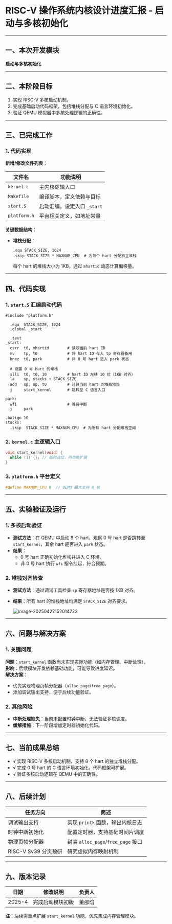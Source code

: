 # RISC-V 操作系统内核设计进度汇报 - 启动与多核初始化

---

## 一、本次开发模块  
**启动与多核初始化**  

---

## 二、本阶段目标  
1. 实现 RISC-V 多核启动机制。  
2. 完成基础启动代码框架，包括堆栈分配与 C 语言环境初始化。  
3. 验证 QEMU 模拟器中多核处理逻辑的正确性。  

---

## 三、已完成工作  

### 1. 代码实现  
**新增/修改文件列表**：  

| 文件名       | 功能说明                    |
| ------------ | --------------------------- |
| `kernel.c`   | 主内核逻辑入口              |
| `Makefile`   | 编译脚本，定义依赖与目标    |
| `start.S`    | 启动汇编，设定入口 `_start` |
| `platform.h` | 平台相关定义，如地址常量    |

**关键数据结构**：  
- **堆栈分配**：  
  ```assembly
  .equ STACK_SIZE, 1024
  .skip STACK_SIZE * MAXNUM_CPU  # 为每个 hart 分配独立堆栈
  ```
  每个 hart 的堆栈大小为 1KB，通过 `mhartid` 动态计算偏移量。  

---

## 四、代码实现  

### 1. `start.S` 汇编启动代码  
```assembly
#include "platform.h"

  .equ  STACK_SIZE, 1024
  .global _start

  .text
_start:
  csrr  t0, mhartid        # 读取当前 hart ID
  mv    tp, t0             # 将 hart ID 存入 tp 寄存器备用
  bnez  t0, park           # 非 0 号 hart 进入 park 状态

  # 设置 0 号 hart 的堆栈
  slli  t0, t0, 10         # hart ID 左移 10 位（1KB 对齐）
  la    sp, stacks + STACK_SIZE
  add   sp, sp, t0         # 计算当前 hart 的堆栈地址
  j     start_kernel       # 跳转至 C 语言入口

park:
  wfi                      # 等待中断
  j     park

.balign 16
stacks:
  .skip  STACK_SIZE * MAXNUM_CPU  # 为所有 hart 分配堆栈空间
```

### 2. `kernel.c` 主逻辑入口  
```c
void start_kernel(void) {
  while (1) {}; // 临时占位，待功能扩展
}
```

### 3. `platform.h` 平台定义  
```c
#define MAXNUM_CPU 8  // QEMU 最大支持 8 核
```

---

## 五、实验验证及运行  

### 1. 多核启动验证  
- **测试方法**：在 QEMU 中启动 8 个 hart，观察 0 号 hart 是否跳转至 `start_kernel`，其余 hart 是否进入 `park` 状态。  
- **结果**：  
  - 0 号 hart 正确初始化堆栈并进入 C 环境。  
  - 非 0 号 hart 执行 `wfi` 指令挂起，符合预期。  

### 2. 堆栈对齐检查  
- **测试方法**：通过调试工具检查 `sp` 寄存器地址是否按 1KB 对齐。  

- **结果**：所有 hart 的堆栈地址均满足 `STACK_SIZE` 对齐要求。  

  ![image-20250427152014723](C:\Users\Dongs\AppData\Roaming\Typora\typora-user-images\image-20250427152014723.png)

---

## 六、问题与解决方案  

### 1. 关键问题  
**问题**：`start_kernel` 函数尚未实现实际功能（如内存管理、中断处理）。  
**影响**：后续模块开发依赖基础功能，可能导致进度延迟。  
**解决方案**：  
- 优先实现物理页帧分配器（`alloc_page`/`free_page`）。  
- 添加调试输出支持，便于后续功能验证。  

### 2. 其他风险  
- **中断处理缺失**：当前未配置时钟中断，无法验证多核调度。  
- **缓解措施**：下一阶段增加定时器初始化代码。  

---

## 七、当前成果总结  
- √ 实现 RISC-V 多核启动机制，支持 8 个 hart 的独立堆栈分配。  
- √ 完成 0 号 hart 的 C 语言环境初始化，代码框架可扩展。  
- √ 验证多核启动逻辑在 QEMU 中的正确性。  

---

## 八、后续计划  

| 任务方向             | 简述                               |
| -------------------- | ---------------------------------- |
| 调试输出支持         | 实现 `printk` 函数，输出内核日志   |
| 时钟中断初始化       | 配置定时器，支持基础时间片调度     |
| 物理页帧分配器       | 封装 `alloc_page`/`free_page` 接口 |
| RISC-V Sv39 分页预研 | 研究虚拟内存映射机制               |

---

## 九、版本记录  

| 日期   | 修改说明         | 负责人 |
| ------ | ---------------- | ------ |
| 2025-4 | 完成启动模块初版 | 董邵晗 |

**注**：后续需重点扩展 `start_kernel` 功能，优先集成内存管理模块。
